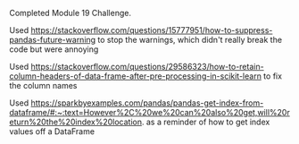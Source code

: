 Completed Module 19 Challenge. 

Used https://stackoverflow.com/questions/15777951/how-to-suppress-pandas-future-warning to stop the warnings, which didn't really break the code but were annoying

Used https://stackoverflow.com/questions/29586323/how-to-retain-column-headers-of-data-frame-after-pre-processing-in-scikit-learn to fix the column names

Used https://sparkbyexamples.com/pandas/pandas-get-index-from-dataframe/#:~:text=However%2C%20we%20can%20also%20get,will%20return%20the%20index%20location. as a reminder of how to get index values off a DataFrame
